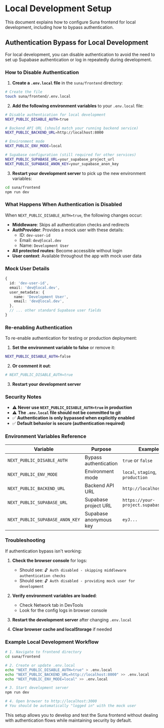 # Local Development Setup

This document explains how to configure Suna frontend for local development, including how to bypass authentication.

## Authentication Bypass for Local Development

For local development, you can disable authentication to avoid the need to set up Supabase authentication or log in repeatedly during development.

### How to Disable Authentication

1. **Create a `.env.local` file** in the `suna/frontend` directory:

```bash
# Create the file
touch suna/frontend/.env.local
```

2. **Add the following environment variables** to your `.env.local` file:

```bash
# Disable authentication for local development
NEXT_PUBLIC_DISABLE_AUTH=true

# Backend API URL (should match your running backend service)
NEXT_PUBLIC_BACKEND_URL=http://localhost:8000

# Environment mode
NEXT_PUBLIC_ENV_MODE=local

# Supabase configuration (still required for other services)
NEXT_PUBLIC_SUPABASE_URL=your_supabase_project_url
NEXT_PUBLIC_SUPABASE_ANON_KEY=your_supabase_anon_key
```

3. **Restart your development server** to pick up the new environment variables:

```bash
cd suna/frontend
npm run dev
```

### What Happens When Authentication is Disabled

When `NEXT_PUBLIC_DISABLE_AUTH=true`, the following changes occur:

- **Middleware**: Skips all authentication checks and redirects
- **AuthProvider**: Provides a mock user with these details:
  - ID: `dev-user-id`
  - Email: `dev@local.dev`
  - Name: `Development User`
- **All protected routes**: Become accessible without login
- **User context**: Available throughout the app with mock user data

### Mock User Details

```typescript
{
  id: 'dev-user-id',
  email: 'dev@local.dev',
  user_metadata: {
    name: 'Development User',
    email: 'dev@local.dev',
  },
  // ... other standard Supabase user fields
}
```

### Re-enabling Authentication

To re-enable authentication for testing or production deployment:

1. **Set the environment variable to false** or remove it:
```bash
NEXT_PUBLIC_DISABLE_AUTH=false
```

2. **Or comment it out**:
```bash
# NEXT_PUBLIC_DISABLE_AUTH=true
```

3. **Restart your development server**

### Security Notes

- ⚠️ **Never use `NEXT_PUBLIC_DISABLE_AUTH=true` in production**
- ⚠️ **The `.env.local` file should not be committed to git**
- ✅ **Authentication is only bypassed when explicitly enabled**
- ✅ **Default behavior is secure (authentication required)**

### Environment Variables Reference

| Variable | Purpose | Example |
|----------|---------|---------|
| `NEXT_PUBLIC_DISABLE_AUTH` | Bypass authentication | `true` or `false` |
| `NEXT_PUBLIC_ENV_MODE` | Environment mode | `local`, `staging`, `production` |
| `NEXT_PUBLIC_BACKEND_URL` | Backend API URL | `http://localhost:8000` |
| `NEXT_PUBLIC_SUPABASE_URL` | Supabase project URL | `https://your-project.supabase.co` |
| `NEXT_PUBLIC_SUPABASE_ANON_KEY` | Supabase anonymous key | `eyJ...` |

### Troubleshooting

If authentication bypass isn't working:

1. **Check the browser console** for logs:
   - Should see: `🔓 Auth disabled - skipping middleware authentication checks`
   - Should see: `🔓 Auth disabled - providing mock user for development`

2. **Verify environment variables are loaded**:
   - Check Network tab in DevTools
   - Look for the config logs in browser console

3. **Restart the development server** after changing `.env.local`

4. **Clear browser cache and localStorage** if needed

### Example Local Development Workflow

```bash
# 1. Navigate to frontend directory
cd suna/frontend

# 2. Create or update .env.local
echo "NEXT_PUBLIC_DISABLE_AUTH=true" > .env.local
echo "NEXT_PUBLIC_BACKEND_URL=http://localhost:8000" >> .env.local
echo "NEXT_PUBLIC_ENV_MODE=local" >> .env.local

# 3. Start development server
npm run dev

# 4. Open browser to http://localhost:3000
# You should be automatically "logged in" with the mock user
```

This setup allows you to develop and test the Suna frontend without dealing with authentication flows while maintaining security by default.
